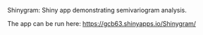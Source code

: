 Shinygram:  Shiny app demonstrating semivariogram analysis.

The app can be run here: https://gcb63.shinyapps.io/Shinygram/
